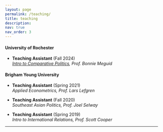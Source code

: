 ```yaml
---
layout: page
permalink: /teaching/
title: teaching
description: 
nav: true
nav_order: 3
---
```


#### University of Rochester
- **Teaching Assistant** (Fall 2024)  
  *[Intro to Comparative Politics](https://www.sas.rochester.edu//psc/syllabi/20242025/101_PSCIsyllmeguid_FALL2024.pdf), Prof. Bonnie Meguid*

#### Brigham Young University
- **Teaching Assistant** (Spring 2021)  
  *Applied Econometrics, Prof. Lars Lefgren*

- **Teaching Assistant** (Fall 2020)  
  *Southeast Asian Politics, Prof. Joel Selway*

- **Teaching Assistant** (Spring 2019)  
  *Intro to International Relations, Prof. Scott Cooper*

---
